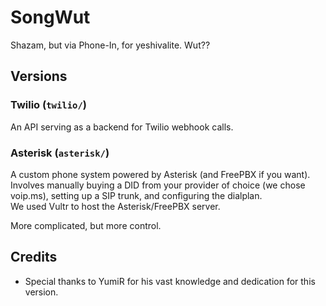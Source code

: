 # SongWut

Shazam, but via Phone-In, for yeshivalite. Wut??

## Versions

### Twilio (`twilio/`)

An API serving as a backend for Twilio webhook calls.

### Asterisk (`asterisk/`)

A custom phone system powered by Asterisk (and FreePBX if you want).  
Involves manually buying a DID from your provider of choice (we chose voip.ms), setting up a SIP trunk, and configuring the dialplan.  
We used Vultr to host the Asterisk/FreePBX server.

More complicated, but more control.

## Credits

-   Special thanks to YumiR for his vast knowledge and dedication for this version.
